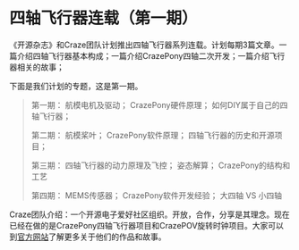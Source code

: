 # 四轴飞行器连载（第一期）

《开源杂志》和Craze团队计划推出四轴飞行器系列连载。计划每期3篇文章。一篇介绍四轴飞行器基本构成；一篇介绍CrazePony四轴二次开发；一篇介绍飞行器相关的故事；

下面是我们计划的专题，这是第一期。

>第一期：
>航模电机及驱动；
>CrazePony硬件原理；
>如何DIY属于自己的四轴飞行器；
>
>第二期：
>航模桨叶；
>CrazePony软件原理；
>四轴飞行器的历史和开源项目；
>
>第三期：
>四轴飞行器的动力原理及飞控；
>姿态解算；
>CrazePony的结构和工艺
>
>第四期：
>MEMS传感器；
>CrazePony软件开发经验；
>大四轴 VS 小四轴

Craze团队介绍：一个开源电子爱好社区组织。开放，合作，分享是其理念。现在已经在做的是CrazePony四轴飞行器项目和CrazePOV旋转时钟项目。大家可以到[官方网站](http://www.crazepony.com/)了解更多关于他们的作品和故事。
